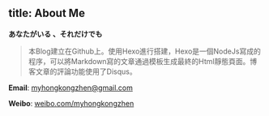title: About Me 
---

**あなたがいる 、それだけでも** 

> 本Blog建立在Github上。使用Hexo進行搭建，Hexo是一個NodeJs寫成的程序，可以將Markdown寫的文章通過模板生成最終的Html靜態頁面。博客文章的評論功能使用了Disqus。

**Email**: myhongkongzhen@gmail.com 

**Weibo**: [weibo.com/myhongkongzhen](http://www.weibo.com/myhongkongzhen)  
